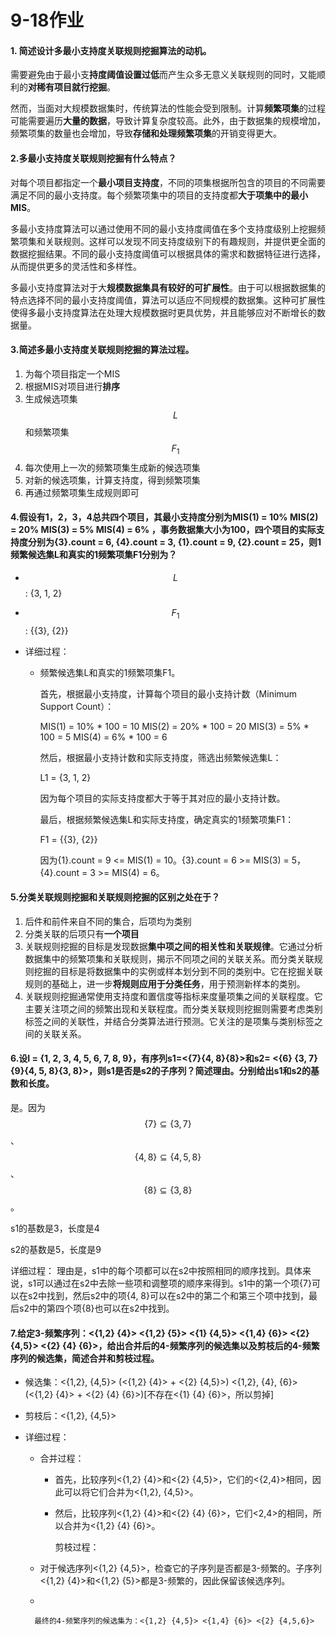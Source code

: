 # 9-18作业

#### 1. 简述设计多最小支持度关联规则挖掘算法的动机。

需要避免由于最小支**持度阈值设置过低**而产生众多无意义关联规则的同时，又能顺利的**对稀有项目就行挖掘**。

然而，当面对大规模数据集时，传统算法的性能会受到限制。计算**频繁项集**的过程可能需要遍历**大量的数据**，导致计算复杂度较高。此外，由于数据集的规模增加，频繁项集的数量也会增加，导致**存储和处理频繁项集**的开销变得更大。

#### 2.多最小支持度关联规则挖掘有什么特点？

对每个项目都指定一个**最小项目支持度**，不同的项集根据所包含的项目的不同需要满足不同的最小支持度。每个频繁项集中的项目的支持度都**大于项集中的最小MIS**。

多最小支持度算法可以通过使用不同的最小支持度阈值在多个支持度级别上挖掘频繁项集和关联规则。这样可以发现不同支持度级别下的有趣规则，并提供更全面的数据挖掘结果。不同的最小支持度阈值可以根据具体的需求和数据特征进行选择，从而提供更多的灵活性和多样性。

多最小支持度算法对于大**规模数据集具有较好的可扩展性**。由于可以根据数据集的特点选择不同的最小支持度阈值，算法可以适应不同规模的数据集。这种可扩展性使得多最小支持度算法在处理大规模数据时更具优势，并且能够应对不断增长的数据量。

#### 3.简述多最小支持度关联规则挖掘的算法过程。

1. 为每个项目指定一个MIS
2. 根据MIS对项目进行**排序**
3. 生成候选项集$$L$$和频繁项集$$F_1$$
4. 每次使用上一次的频繁项集生成新的候选项集
5. 对新的候选项集，计算支持度，得到频繁项集
6. 再通过频繁项集生成规则即可

#### 4.假设有1，2，3，4总共四个项目，其最小支持度分别为MIS(1) = 10%   MIS(2) = 20%  MIS(3) = 5%   MIS(4) = 6% ，事务数据集大小为100，四个项目的实际支持度分别为{3}.count = 6, {4}.count = 3,  {1}.count = 9, {2}.count = 25，则1频繁候选集L和真实的1频繁项集F1分别为？

+ $$L$$: {3, 1, 2}
+ $$F_1$$: {{3}, {2}}
+ 详细过程：

    + 频繁候选集L和真实的1频繁项集F1。

        首先，根据最小支持度，计算每个项目的最小支持计数（Minimum Support Count）：

        MIS(1) = 10% * 100 = 10
        MIS(2) = 20% * 100 = 20
        MIS(3) = 5% * 100 = 5
        MIS(4) = 6% * 100 = 6

        然后，根据最小支持计数和实际支持度，筛选出频繁候选集L：

        L1 = {3, 1, 2}

        因为每个项目的实际支持度都大于等于其对应的最小支持计数。

        最后，根据频繁候选集L和实际支持度，确定真实的1频繁项集F1：

        F1 = {{3}, {2}}

        因为{1}.count = 9 <= MIS(1) = 10。{3}.count = 6 >= MIS(3) = 5，{4}.count = 3 >= MIS(4) = 6。


#### 5.分类关联规则挖掘和关联规则挖掘的区别之处在于？

1. 后件和前件来自不同的集合，后项均为类别
2. 分类关联的后项只有**一个项目**
3. 关联规则挖掘的目标是发现数据**集中项之间的相关性和关联规律**。它通过分析数据集中的频繁项集和关联规则，揭示不同项之间的关联关系。而分类关联规则挖掘的目标是将数据集中的实例或样本划分到不同的类别中。它在挖掘关联规则的基础上，进一步**将规则应用于分类任务**，用于预测新样本的类别。
4. 关联规则挖掘通常使用支持度和置信度等指标来度量项集之间的关联程度。它主要关注项之间的频繁出现和关联程度。而分类关联规则挖掘则需要考虑类别标签之间的关联性，并结合分类算法进行预测。它关注的是项集与类别标签之间的关联关系。

#### 6.设I = {1, 2, 3, 4, 5, 6, 7, 8, 9}，有序列s1=<{7}{4, 8}{8}>和s2= <{6} {3, 7}{9}{4, 5, 8}{3, 8}>，则s1是否是s2的子序列？简述理由。分别给出s1和s2的基数和长度。

是。因为$$\{7\}\subseteq \{3, 7\}$$、$$\{4,8\}\subseteq \{4,5, 8\}$$、$$\{8\}\subseteq \{3, 8\}$$。

s1的基数是3，长度是4

s2的基数是5，长度是9

详细过程：
理由是，s1中的每个项都可以在s2中按照相同的顺序找到。具体来说，s1可以通过在s2中去除一些项和调整项的顺序来得到。s1中的第一个项{7}可以在s2中找到，然后s2中的项{4, 8}可以在s2中的第二个和第三个项中找到，最后s2中的第四个项{8}也可以在s2中找到。

#### 7.给定3-频繁序列：<{1,2} {4}> <{1,2} {5}> <{1} {4,5}> <{1,4} {6}> <{2} {4,5}> <{2} {4} {6}>，给出合并后的4-频繁序列的候选集以及剪枝后的4-频繁序列的候选集，简述合并和剪枝过程。

+ 候选集：<{1,2}, {4,5}> (<{1,2} {4}> + <{2} {4,5}>)          <{1,2}, {4}, {6}>(<{1,2} {4}>  + <{2} {4} {6}>)[不存在<{1} {4} {6}>，所以剪掉]

+ 剪枝后：<{1,2}, {4,5}> 

+ 详细过程：

    + 合并过程：

        + 首先，比较序列<{1,2} {4}>和<{2} {4,5}>，它们的<{2,4}>相同，因此可以将它们合并为<{1,2}, {4,5}>。

        + 然后，比较序列<{1,2} {4}>和<{2} {4} {6}>，它们<2,4>的相同，所以合并为<{1,2} {4} {6}>。

            剪枝过程：

    + 对于候选序列<{1,2} {4,5}>，检查它的子序列是否都是3-频繁的。子序列<{1,2} {4}>和<{1,2} {5}>都是3-频繁的，因此保留该候选序列。

    + 

        最终的4-频繁序列的候选集为：<{1,2} {4,5}> <{1,4} {6}> <{2} {4,5,6}>
